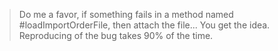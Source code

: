 > Do me a favor, if something fails in a method named #loadImportOrderFile, then attach the file... You get the idea.
> Reproducing of the bug takes 90% of the time.

